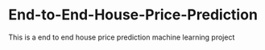 # End-to-End-House-Price-Prediction
This is a end to end house price prediction machine learning project
